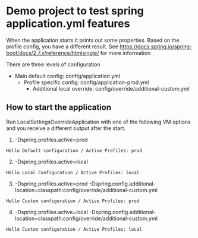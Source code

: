 # Demo project to test spring application.yml features

When the application starts it prints out some properties. Based on the profile config, you have a different result.
See https://docs.spring.io/spring-boot/docs/2.7.x/reference/htmlsingle/ for more information

There are three levels of configuration
- Main default config: config/application.yml
  - Profile specific config: config/application-prod.yml
    - Additional local override:  config/override/additional-custom.yml



## How to start the application

Run LocalSettingsOverrideApplication with one of the following VM options 
and you receive a different output after the start. 

1. -Dspring.profiles.active=prod
```
Hello Default configuration / Active Profiles: prod
``` 
 
2. -Dspring.profiles.active=local
```
Hello Local Configuration / Active Profiles: local
```

3. -Dspring.profiles.active=prod -Dspring.config.additional-location=classpath:config/override/additional-custom.yml
```
Hello Custom configuration / Active Profiles: prod
```
4. -Dspring.profiles.active=local -Dspring.config.additional-location=classpath:config/override/additional-custom.yml
```
Hello Custom configuration / Active Profiles: local
```
